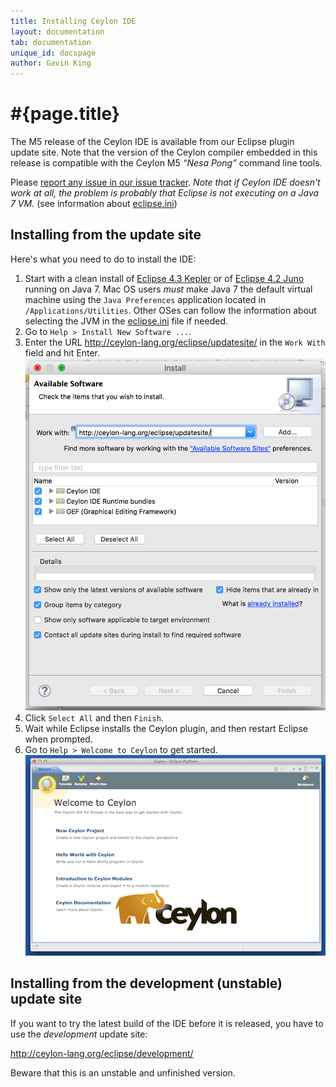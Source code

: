 ```yaml
---
title: Installing Ceylon IDE
layout: documentation
tab: documentation
unique_id: docspage
author: Gavin King
---
```

# #{page.title}

The M5 release of the Ceylon IDE is available from our Eclipse plugin 
update site. Note that the version of the Ceylon compiler embedded in 
this release is compatible with the Ceylon M5 _&ldquo;Nesa Pong&rdquo;_ 
command line tools.

Please [report any issue in our issue tracker][issues]. _Note that if
Ceylon IDE doesn't work at all, the problem is probably that Eclipse
is not executing on a Java 7 VM._ (see information about [eclipse.ini][eclipseini])

## Installing from the update site

Here's what you need to do to install the IDE:

1.  Start with a clean install of [Eclipse 4.3 Kepler][eclipse] or 
    of [Eclipse 4.2 Juno][juno] running on Java 7. Mac OS users 
    _must_ make Java 7 the default virtual machine using the 
    `Java Preferences` application located in `/Applications/Utilities`. 
    Other OSes can follow the information about selecting the JVM in 
    the [eclipse.ini][eclipseini] file if needed.
2.  Go to `Help > Install New Software ...`.
3.  Enter the URL <http://ceylon-lang.org/eclipse/updatesite/>
    in the `Work With` field and hit Enter.<br/>
    ![eclipseupdatesite](/images/eclipseupdatesite.png "Update Site")
4.  Click `Select All` and then `Finish`.
5.  Wait while Eclipse installs the Ceylon plugin, and then restart 
    Eclipse when prompted.
6.  Go to `Help > Welcome to Ceylon` to get started.<br/>
    ![welcomepage](/images/screenshots/intro.png "Welcome Page")

[eclipse]: http://www.eclipse.org/downloads/
[juno]: http://eclipse.org/juno
[issues]: https://github.com/ceylon/ceylon-ide-eclipse/issues
[eclipseini]: http://wiki.eclipse.org/Eclipse.ini

## Installing from the development (unstable) update site

If you want to try the latest build of the IDE before it is released, you
have to use the _development_ update site:

<http://ceylon-lang.org/eclipse/development/>

Beware that this is an unstable and unfinished version.
